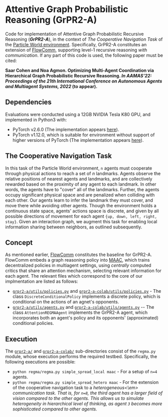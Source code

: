 # Attentive Graph Probabilistic Reasoning (GrPR2-A)
Code for implementation of Attentive Graph Probabilistic Recursive Reasoning (**<em>GrPR2-A</em>**), in the context of <em>The Cooperative Navigation Task</em> of the [Particle World environment](https://github.com/openai/multiagent-particle-envs). Specifically, GrPR2-A constitutes an extension of [FlowComm](https://www.ifaamas.org/Proceedings/aamas2021/pdfs/p456.pdf), supporting level-1 recursive reasoning <em>with communication</em>. 
If any part of this code is used, the following paper must be cited: 

**Saar Cohen and Noa Agmon. Optimizing Multi-Agent Coordination via Hierarchical Graph Probabilistic Recursive Reasoning. <em>In AAMAS'22: Proceedings of the 21th International Conference on Autonomous Agents and Multiagent Systems, 2022</em> (to appear).**

## Dependencies
Evaluations were conducted using a 12GB NVIDIA Tesla K80 GPU, and implemented in Python3 with:
- PyTorch v2.6.0 (The implementation appears [here](https://github.com/saarcohen30/GrPR2-A/tree/main/grpr2-a-colab)).
- PyTorch v1.12.0, which is suitable for environment without support of higher versions of PyTorch (The implementation appears [here](https://github.com/saarcohen30/GrPR2-A/tree/main/grpr2-a)).

## The Cooperative Navigation Task
In this task of the Particle World environment, `n` agents must cooperate through physical actions to reach a set of $n$ landmarks. Agents observe the relative positions of nearest agents and landmarks, and are collectively rewarded based on the proximity of any agent to each landmark. In other words, the agents have to "cover" all of the landmarks. Further, the agents occupy significant physical space and are penalized when colliding with each other. Our agents learn to infer the landmark they must cover, and move there while avoiding other agents. Though the environment holds a continuous state space, agents' actions space is discrete, and given by all possible directions of movement for each agent `{up, down, left, right, stay}`. Given an interaction graph, we augment this task for enabling local information sharing between neighbors, as outlined subsequently.

## Concept
As mentioned earlier, [FlowComm](https://www.ifaamas.org/Proceedings/aamas2021/pdfs/p456.pdf) constitutes the baseline for GrPR2-A. FlowComm embeds a graph reasoning policy into [MAAC](http://proceedings.mlr.press/v97/iqbal19a.html), which trains decentralized policies in multiagent settings, using <em>centrally</em> computed critics that share an attention mechanism, selecting relevant information for each agent. The relevant files which correspond to the core of our implmentation are listed as follows:
- [`grpr2-a/utils/policies.py`](https://github.com/saarcohen30/GrPR2-A/blob/main/grpr2-a/utils/policies.py) and [`grpr2-a-colab/utils/policies.py`](https://github.com/saarcohen30/GrPR2-A/blob/main/grpr2-a-colab/utils/policies.py) - The class `DiscreteConditionalPolicy` implements a discrete policy, which is conditional on the actions of an agnet's opponents.
- [`grpr2-a/utils/agents.py`](https://github.com/saarcohen30/GrPR2-A/blob/main/grpr2-a/utils/agents.py) and [`grpr2-a-colab/utils/agents.py`](https://github.com/saarcohen30/GrPR2-A/blob/main/grpr2-a-colab/utils/agents.py) -- The class `AttentionREGMAAgent` implements the GrPR2-A agent, which incorporates both an agent's policy and its opponents' (approximated) conditional policies.

## Execution
The [`grpr2-a/`](https://github.com/saarcohen30/GrPR2-A/tree/main/grpr2-a) and [`grpr2-a-colab/`](https://github.com/saarcohen30/GrPR2-A/tree/main/grpr2-a-colab) sub-directories consist of the `regma.py` module, whose execution performs the required testbed. Specifically, the following executions are possible:
- `python regma/regma.py simple_spread_local maac` - For a setup of `n=4` agents.
- `python regma/regma.py simple_spread_hetero maac` - For the extension of the cooperative navigation task to a <em>heterogeneous<\em> communication task. That is, for `n=8`, the third agent has a larger field of vision compared to the other agents. This allows us to simulate heterogeneity in hierarchical level of thinking, as agent `3` becomes more sophisticated compared to other agents.
